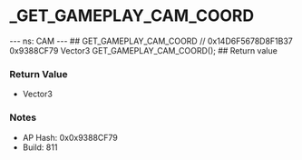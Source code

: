 # _GET_GAMEPLAY_CAM_COORD

--- ns: CAM --- ## GET_GAMEPLAY_CAM_COORD  // 0x14D6F5678D8F1B37 0x9388CF79 Vector3 GET_GAMEPLAY_CAM_COORD();   ## Return value

### Return Value
* Vector3

### Notes
* AP Hash: 0x0x9388CF79
* Build: 811

